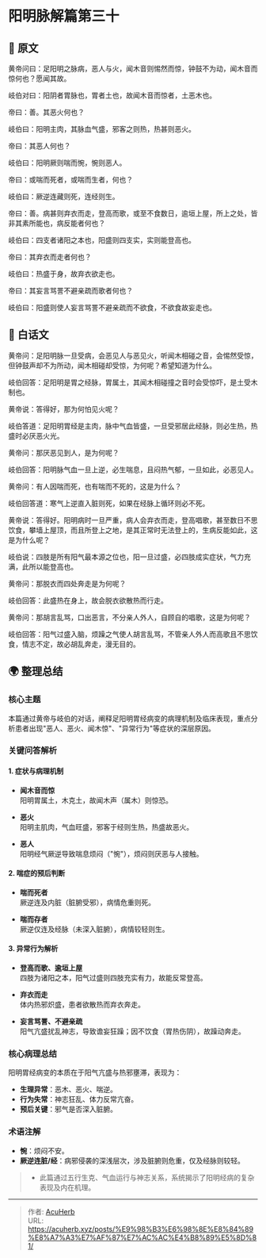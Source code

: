 # 阳明脉解篇第三十


## 📜 原文

黄帝问曰：足阳明之脉病，恶人与火，闻木音则惕然而惊，钟鼓不为动，闻木音而惊何也？愿闻其故。

岐伯对曰：阳阴者胃脉也，胃者土也，故闻木音而惊者，土恶木也。

帝曰：善。其恶火何也？

岐伯曰：阳明主肉，其脉血气盛，邪客之则热，热甚则恶火。

帝曰：其恶人何也？

岐伯曰：阳明厥则喘而惋，惋则恶人。

帝曰：或喘而死者，或喘而生者，何也？

岐伯曰：厥逆连藏则死，连经则生。

帝曰：善。病甚则弃衣而走，登高而歌，或至不食数日，逾垣上屋，所上之处，皆非其素所能也，病反能者何也？

岐伯曰：四支者诸阳之本也，阳盛则四支实，实则能登高也。

帝曰：其弃衣而走者何也？

岐伯曰：热盛于身，故弃衣欲走也。

帝曰：其妄言骂詈不避亲疏而歌者何也？

岐伯曰：阳盛则使人妄言骂詈不避亲疏而不欲食，不欲食故妄走也。

## 🌿 白话文

黄帝问：足阳明脉一旦受病，会恶见人与恶见火，听闻木相碰之音，会惕然受惊，但钟鼓声却不为所动，闻木相碰却受惊，为何呢？希望知道为什么。

岐伯回答：足阳明是胃之经脉，胃属土，其闻木相碰撞之音时会受惊吓，是土受木制也。

黄帝说：答得好，那为何怕见火呢？

岐伯答道：足阳明胃经是主肉，脉中气血皆盛，一旦受邪居此经脉，则必生热，热盛时必厌恶火光。

黄帝问：那厌恶见到人，是为何呢？

岐伯回答：阳明脉气血一旦上逆，必生喘息，且闷热气郁，一旦如此，必恶见人。

黄帝问：有人因喘而死，也有喘而不死的，这是为什么？

岐伯回答道：寒气上逆直入脏则死，如果在经脉上循环则必不死。

黄帝说：答得好。阳明病时一旦严重，病人会弃衣而走，登高唱歌，甚至数日不思饮食，攀墙上屋顶，而且所登上之地，是其正常时无法登上的，生病反能如此，这是为什么呢？

岐伯说：四肢是所有阳气最本源之位也，阳一旦过盛，必四肢成实症状，气力充满，此所以能登高也。

黄帝问：那脱衣而四处奔走是为何呢？

岐伯回答：此盛热在身上，故会脱衣欲散热而行走。

黄帝问：那胡言乱骂，口出恶言，不分亲人外人，自顾自的唱歌，这是为何呢？

岐伯回答：阳气过盛入脑，烦躁之气使人胡言乱骂，不管亲人外人而高歌且不思饮食，情志不定，故必胡乱奔走，漫无目的。

## 🌍 整理总结

### 核心主题

本篇通过黄帝与岐伯的对话，阐释足阳明胃经病变的病理机制及临床表现，重点分析患者出现"恶人、恶火、闻木惊"、"异常行为"等症状的深层原因。

### 关键问答解析

#### 1. 症状与病理机制

- **闻木音而惊**  
  阳明胃属土，木克土，故闻木声（属木）则惊恐。

- **恶火**  
  阳明主肌肉，气血旺盛，邪客于经则生热，热盛故恶火。

- **恶人**  
  阳明经气厥逆导致喘息烦闷（"惋"），烦闷则厌恶与人接触。

#### 2. 喘症的预后判断

- **喘而死者**  
  厥逆连及内脏（脏腑受邪），病情危重则死。

- **喘而存者**  
  厥逆仅连及经脉（未深入脏腑），病情较轻则生。

#### 3. 异常行为解析

- **登高而歌、逾垣上屋**  
  四肢为诸阳之本，阳气过盛则四肢充实有力，故能反常登高。

- **弃衣而走**  
  体内热邪炽盛，患者欲散热而弃衣奔走。

- **妄言骂詈、不避亲疏**  
  阳气亢盛扰乱神志，导致谵妄狂躁；因不饮食（胃热伤阴），故躁动奔走。

### 核心病理总结

阳明胃经病变的本质在于阳气亢盛与热邪壅滞，表现为：

- **生理异常**：恶木、恶火、喘逆。
- **行为失常**：神志狂乱、体力反常亢奋。
- **预后关键**：邪气是否深入脏腑。

### 术语注解

- **惋**：烦闷不安。
- **厥逆连脏/经**：病邪侵袭的深浅层次，涉及脏腑则危重，仅及经脉则较轻。

> - 此篇通过五行生克、气血运行与神志关系，系统揭示了阳明经病的复杂表现及内在机理。

---

> 作者: [AcuHerb](https://acuherb.xyz)  
> URL: https://acuherb.xyz/posts/%E9%98%B3%E6%98%8E%E8%84%89%E8%A7%A3%E7%AF%87%E7%AC%AC%E4%B8%89%E5%8D%81/  

